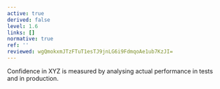 ```yaml
---
active: true
derived: false
level: 1.6
links: []
normative: true
ref: ''
reviewed: wgQmokxmJTzFTuT1esTJ9jnLG6i9FdmqoAe1ub7KzJI=
---
```


Confidence in XYZ is measured by analysing actual performance in tests and in production.
